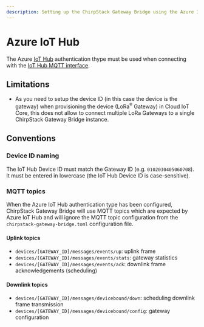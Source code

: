```yaml
---
description: Setting up the ChirpStack Gateway Bridge using the Azure IoT Hub MQTT protocol.
---
```


# Azure IoT Hub

The Azure [IoT Hub](https://azure.microsoft.com/en-us/services/iot-hub/)
authentication thype must be used when connecting with the
[IoT Hub MQTT interface](https://docs.microsoft.com/en-us/azure/iot-hub/iot-hub-mqtt-support).

## Limitations

* As you need to setup the device ID (in this case the device is the gateway)
  when provisioning the device (LoRa<sup>&reg;</sup> Gateway) in Cloud IoT Core,
  this does not allow to connect multiple LoRa Gateways to a single ChirpStack Gateway
  Bridge instance.

## Conventions

### Device ID naming

The IoT Hub Device ID must match the Gateway ID (e.g. `0102030405060708`).
It must be entered in lowercase (the IoT Hub Device ID is case-sensitive).

### MQTT topics

When the Azure IoT Hub authentication type has been configured, ChirpStack Gateway
Bridge will use MQTT topics which are expected by Azure IoT Hub and will
ignore the MQTT topic configuration from the `chirpstack-gateway-bridge.toml`
configuration file.

#### Uplink topics

* `devices/[GATEWAY_ID]/messages/events/up`: uplink frame
* `devices/[GATEWAY_ID]/messages/events/stats`: gateway statistics
* `devices/[GATEWAY_ID]/messages/events/ack`: downlink frame acknowledgements (scheduling)

#### Downlink topics

* `devices/[GATEWAY_ID]/messages/devicebound/down`: scheduling downlink frame transmission
* `devices/[GATEWAY_ID]/messages/devicebound/config`: gateway configuration
